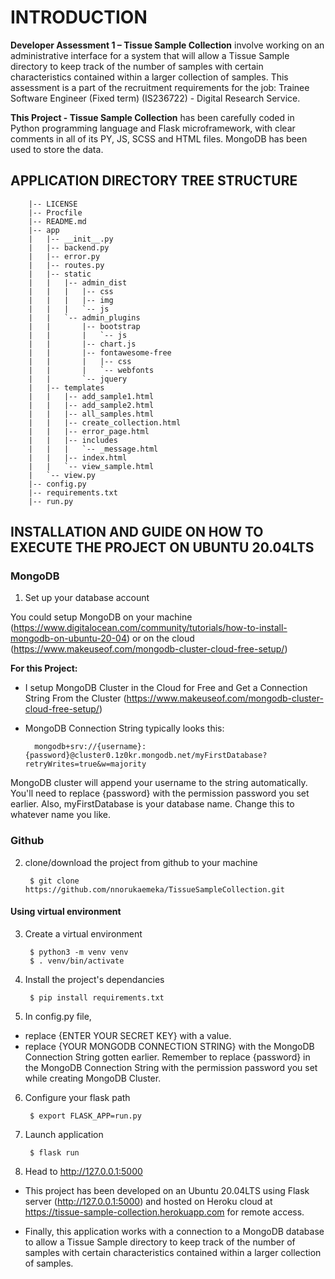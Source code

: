 # INTRODUCTION

**Developer Assessment 1 – Tissue Sample Collection** involve working on an administrative interface for a system that will allow a Tissue Sample directory to keep track of the number of samples with certain characteristics contained within a larger collection of samples. This assessment is a part of the recruitment requirements for the job: Trainee Software Engineer (Fixed term) (IS236722) - Digital Research Service.

**This Project - Tissue Sample Collection** has been carefully coded in Python programming language and Flask microframework, with clear comments in all of its PY, JS, SCSS and HTML files.
MongoDB has been used to store the data.



##  APPLICATION DIRECTORY TREE STRUCTURE

        |-- LICENSE
        |-- Procfile
        |-- README.md
        |-- app
        |   |-- __init__.py
        |   |-- backend.py
        |   |-- error.py
        |   |-- routes.py
        |   |-- static
        |   |   |-- admin_dist
        |   |   |   |-- css
        |   |   |   |-- img
        |   |   |   `-- js
        |   |   `-- admin_plugins
        |   |       |-- bootstrap
        |   |       |   `-- js
        |   |       |-- chart.js
        |   |       |-- fontawesome-free
        |   |       |   |-- css
        |   |       |   `-- webfonts
        |   |       `-- jquery
        |   |-- templates
        |   |   |-- add_sample1.html
        |   |   |-- add_sample2.html
        |   |   |-- all_samples.html
        |   |   |-- create_collection.html
        |   |   |-- error_page.html
        |   |   |-- includes
        |   |   |   `-- _message.html
        |   |   |-- index.html
        |   |   `-- view_sample.html
        |   `-- view.py
        |-- config.py
        |-- requirements.txt
        |-- run.py


## INSTALLATION AND GUIDE ON HOW TO EXECUTE THE PROJECT ON UBUNTU 20.04LTS

### MongoDB
1. Set up your database account
 
You could setup MongoDB on your machine (https://www.digitalocean.com/community/tutorials/how-to-install-mongodb-on-ubuntu-20-04) or on the cloud (https://www.makeuseof.com/mongodb-cluster-cloud-free-setup/)

**For this Project:** 

- I setup MongoDB Cluster in the Cloud for Free and Get a Connection String From the Cluster (https://www.makeuseof.com/mongodb-cluster-cloud-free-setup/)

- MongoDB Connection String typically looks this:

        mongodb+srv://{username}:{password}@cluster0.1z0kr.mongodb.net/myFirstDatabase?retryWrites=true&w=majority
        
MongoDB cluster will append your username to the string automatically. You'll need to replace {password} with the permission password you set earlier. Also, myFirstDatabase is your database name. Change this to whatever name you like.

### Github
2. clone/download the project from github to your machine

        $ git clone https://github.com/nnorukaemeka/TissueSampleCollection.git


#### Using virtual environment

3. Create a virtual environment

        $ python3 -m venv venv
        $ . venv/bin/activate

4. Install the project's dependancies

        $ pip install requirements.txt           

5. In config.py file, 
- replace {ENTER YOUR SECRET KEY} with a value.
- replace {YOUR MONGODB CONNECTION STRING} with the MongoDB Connection String gotten earlier. Remember to replace {password} in the MongoDB Connection String with the permission password you set while creating MongoDB Cluster.

6. Configure your flask path

        $ export FLASK_APP=run.py


7. Launch application

        $ flask run            

8. Head to http://127.0.0.1:5000

- This project has been developed on an Ubuntu 20.04LTS using Flask server (http://127.0.0.1:5000) and hosted on Heroku cloud at https://tissue-sample-collection.herokuapp.com for remote access.

- Finally, this application works with a connection to a MongoDB database to allow a Tissue Sample directory to keep track of the number of samples with certain characteristics contained within a larger collection of samples.
